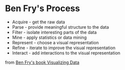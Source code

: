# Ben Fry's Process

 * Acquire - get the raw data
 * Parse - provide meaningful structure to the data
 * Filter - isolate interesting parts of the data
 * Mine - apply statistics or data mining
 * Represent - choose a visual representation
 * Refine - iterate to improve the visual representation
 * Interact - add interactions to the visual representation

from [Ben Fry's book Visualizing Data](http://www.amazon.com/Visualizing-Data-Explaining-Processing-Environment/dp/0596514557)
